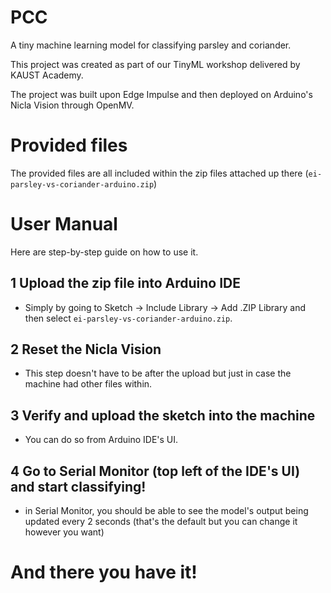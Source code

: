# PCC
A tiny machine learning model for classifying parsley and coriander.

This project was created as part of our TinyML workshop delivered by KAUST Academy.

The project was built upon Edge Impulse and then deployed on Arduino's Nicla Vision through OpenMV.

# Provided files
The provided files are all included within the zip files attached up there (`ei-parsley-vs-coriander-arduino.zip`)


# User Manual
Here are step-by-step guide on how to use it.

## 1 Upload the zip file into Arduino IDE
- Simply by going to Sketch -> Include Library -> Add .ZIP Library and then select `ei-parsley-vs-coriander-arduino.zip`.

## 2 Reset the Nicla Vision
- This step doesn't have to be after the upload but just in case the machine had other files within.
  
## 3 Verify and upload the sketch into the machine
- You can do so from Arduino IDE's UI.

## 4 Go to Serial Monitor (top left of the IDE's UI) and start classifying!
- in Serial Monitor, you should be able to see the model's output being updated every 2 seconds (that's the default but you can change it however you want)

# And there you have it! 
